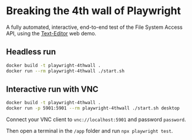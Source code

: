 # Breaking the 4th wall of Playwright

A fully automated, interactive, end-to-end test of the File System Access API, using the [Text-Editor](https://googlechromelabs.github.io/text-editor/) web demo.

## Headless run

```sh
docker build -t playwright-4thwall .
docker run --rm playwright-4thwall ./start.sh
```

## Interactive run with VNC

```sh
docker build -t playwright-4thwall .
docker run -p 5901:5901 --rm playwright-4thwall ./start.sh desktop
```

Connect your VNC client to `vnc://localhost:5901` and password `password`.

Then open a terminal in the `/app` folder and run `npx playwright test`.